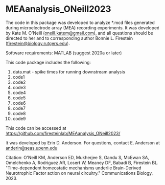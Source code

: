 # MEAanalysis_ONeill2023

The code in this package was developed to analyze *.mcd files generated during microelectrode array (MEA) recording experiments. It was developed by Kate M. O'Neill (oneill.katem@gmail.com), and all questions should be directed to her and to corresponding author Bonnie L. Firestein (firestein@biology.rutgers.edu).

Software requirements: MATLAB (suggest 2020a or later)

This code package includes the following:
1) data.mat - spike times for running downstream analysis
2) code1
3) code2
4) code3
5) code4
6) code5
7) code6
8) code7
9) code8
10) code9

This code can be accessed at https://github.com/firesteinlab/MEAanalysis_ONeill2023/

It was developed by Erin D. Anderson. For questions, contact E. Anderson at anderin@seas.upenn.edu

Citation:
O'Neill KM, Anderson ED, Mukherjee S, Gandu S, McEwan SA, Omelchenko A, Rodriguez AR, Losert W, Meaney DF, Babadi B, Firestein BL. "Time-dependent homeostatic mechanisms underlie Brain-Derived Neurotrophic Factor action on neural circuitry." Communications Biology, 2023.
